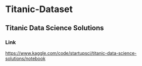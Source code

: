 # Titanic-Dataset

## Titanic Data Science Solutions

### Link
https://www.kaggle.com/code/startupsci/titanic-data-science-solutions/notebook
